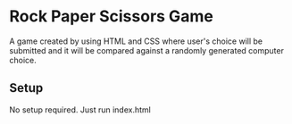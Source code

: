 # Rock Paper Scissors Game

 A game created by using HTML and CSS where user's choice will be submitted and it will be compared against a randomly generated computer choice.

## Setup

No setup required. Just run index.html
